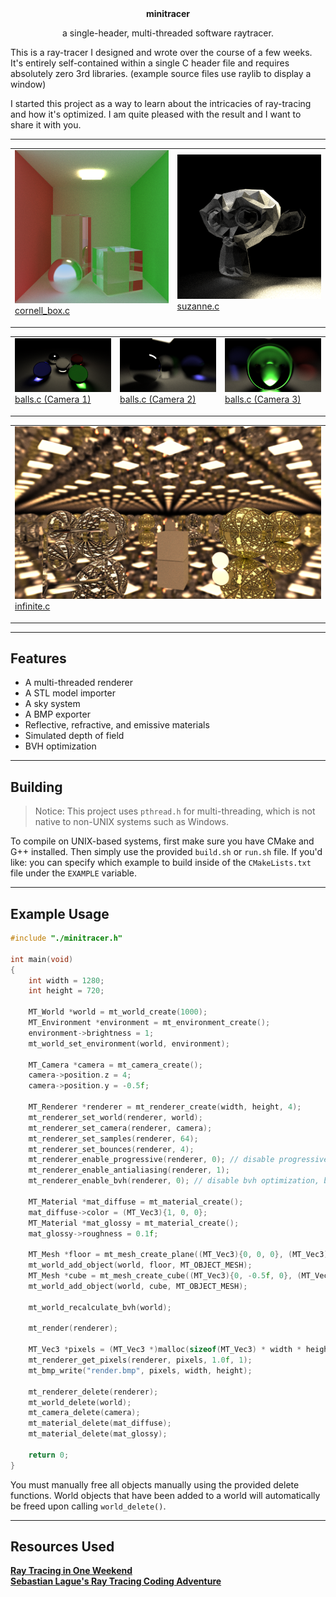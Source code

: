 <div align="center">
    <strong>minitracer</strong>
    <p>a single-header, multi-threaded software raytracer.</p>
</div>

This is a ray-tracer I designed and wrote over the course of a few weeks. It's entirely self-contained within a single C header file and requires absolutely zero 3rd libraries. (example source files use raylib to display a window)

I started this project as a way to learn about the intricacies of ray-tracing and how it's optimized. I am quite pleased with the result and I want to share it with you.

---

<table>
    <tr>
        <td>
            <img src="./docs/screenshots/cornell_box.png">
            <br>
            <a href="./examples/cornell_box.c">cornell_box.c</p>
        </td>
        <td>
            <img src="./docs/screenshots/suzanne.png">
            <br>
            <a href="./examples/suzanne.c">suzanne.c</p>
        </td>
    </tr>
</table>
<table>
    <tr>
        <td>
            <img src="./docs/screenshots/balls.png">
            <br>
            <a href="./examples/balls.c">balls.c (Camera 1)</p>
        </td>
        <td>
            <img src="./docs/screenshots/balls2.png">
            <br>
            <a href="./examples/balls.c">balls.c (Camera 2)</p>
        </td>
        <td>
            <img src="./docs/screenshots/balls3.png">
            <br>
            <a href="./examples/balls.c">balls.c (Camera 3)</p>
        </td>
    </tr>
</table>
<table>
    <tr>
        <td>
            <img src="./docs/screenshots/infinite.png">
            <br>
            <a href="./examples/balls.c">infinite.c</p>
        </td>
    </tr>
</table>

---

## Features
- A multi-threaded renderer
- A STL model importer
- A sky system
- A BMP exporter
- Reflective, refractive, and emissive materials
- Simulated depth of field
- BVH optimization

---

## Building
> Notice: This project uses `pthread.h` for multi-threading, which is not native to non-UNIX systems such as Windows.

To compile on UNIX-based systems, first make sure you have CMake and G++ installed. Then simply use the provided `build.sh` or `run.sh` file. If you'd like: you can specify which example to build inside of the `CMakeLists.txt` file under the `EXAMPLE` variable.

---

## Example Usage
```c
#include "./minitracer.h"

int main(void)
{
    int width = 1280;
    int height = 720;

    MT_World *world = mt_world_create(1000);
    MT_Environment *environment = mt_environment_create();
    environment->brightness = 1;
    mt_world_set_environment(world, environment);

    MT_Camera *camera = mt_camera_create();
    camera->position.z = 4;
    camera->position.y = -0.5f;

    MT_Renderer *renderer = mt_renderer_create(width, height, 4);
    mt_renderer_set_world(renderer, world);
    mt_renderer_set_camera(renderer, camera);
    mt_renderer_set_samples(renderer, 64);
    mt_renderer_set_bounces(renderer, 4);
    mt_renderer_enable_progressive(renderer, 0); // disable progressive rendering
    mt_renderer_enable_antialiasing(renderer, 1);
    mt_renderer_enable_bvh(renderer, 0); // disable bvh optimization, bottlenecks small scenes

    MT_Material *mat_diffuse = mt_material_create();
    mat_diffuse->color = (MT_Vec3){1, 0, 0};
    MT_Material *mat_glossy = mt_material_create();
    mat_glossy->roughness = 0.1f;

    MT_Mesh *floor = mt_mesh_create_plane((MT_Vec3){0, 0, 0}, (MT_Vec3){0, 0, 0}, (MT_Vec3){50, 1, 50}, mat_glossy);
    mt_world_add_object(world, floor, MT_OBJECT_MESH);
    MT_Mesh *cube = mt_mesh_create_cube((MT_Vec3){0, -0.5f, 0}, (MT_Vec3){0, MT_PI / 4.0f, 0}, (MT_Vec3){1, 1, 1}, mat_diffuse);
    mt_world_add_object(world, cube, MT_OBJECT_MESH);

    mt_world_recalculate_bvh(world);

    mt_render(renderer);

    MT_Vec3 *pixels = (MT_Vec3 *)malloc(sizeof(MT_Vec3) * width * height);
    mt_renderer_get_pixels(renderer, pixels, 1.0f, 1);
    mt_bmp_write("render.bmp", pixels, width, height);

    mt_renderer_delete(renderer);
    mt_world_delete(world);
    mt_camera_delete(camera);
    mt_material_delete(mat_diffuse);
    mt_material_delete(mat_glossy);
    
    return 0;
}
```

You must manually free all objects manually using the provided delete functions. World objects that have been added to a world will automatically be freed upon calling `world_delete()`.

---

## Resources Used
[**Ray Tracing in One Weekend**](https://raytracing.github.io) \
[**Sebastian Lague's Ray Tracing Coding Adventure**](https://www.youtube.com/watch?v=Qz0KTGYJtUk)
